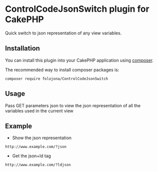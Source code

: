 # ControlCodeJsonSwitch plugin for CakePHP

Quick switch to json representation of any view variables.

## Installation

You can install this plugin into your CakePHP application using [composer](http://getcomposer.org).

The recommended way to install composer packages is:

```
composer require folojona/ControlCodeJsonSwitch
```

## Usage
Pass GET parameters json to view the json representation of all the variables used in the current view

## Example
- Show the json representation

`http://www.example.com/?json`

- Get the json+ld tag

`http://www.example.com/?ldjson`

